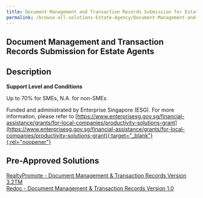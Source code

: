 ```yaml
---
title: Document Management and Transaction Records Submission for Estate Agents
permalink: /browse-all-solutions-Estate-Agency/Document-Management-and-Transaction-Records-Submission-for-Estate-Agents
---
```


## Document Management and Transaction Records Submission for Estate Agents
## Description

**Support Level and Conditions**

Up to 70% for SMEs, N.A. for non-SMEs

Funded and administrated by Enterprise Singapore (ESG). For more information, please refer to
[https://www.enterprisesg.gov.sg/financial-assistance/grants/for-local-companies/productivity-solutions-grant](https://www.enterprisesg.gov.sg/financial-assistance/grants/for-local-companies/productivity-solutions-grant){:target="_blank"}{:rel="noopener"}

## Pre-Approved Solutions

<a href='/productivity-solutions-grant/solutionrepo/solution2622' target='_blank'>RealtyPromote - Document Management & Transaction Records Version 3.2TM</a><br>
<a href='/productivity-solutions-grant/solutionrepo/solution2711' target='_blank'>Redoc - Document Management & Transaction Records Version 1.0</a><br>
